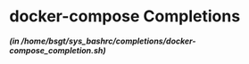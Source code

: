 
docker-compose Completions
==========================


***(in /home/bsgt/sys_bashrc/completions/docker-compose_completion.sh)***